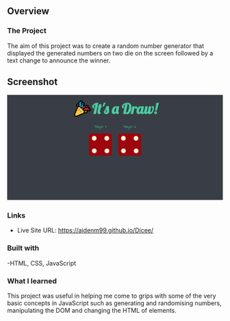 ## Overview

### The Project

The aim of this project was to create a random number generator that displayed the generated numbers on two die on the screen followed by a text change to 
announce the winner. 

## Screenshot

![](./Dicee.png)

### Links

- Live Site URL: https://aidenm99.github.io/Dicee/

### Built with

-HTML, CSS, JavaScript

### What I learned

This project was useful in helping me come to grips with some of the very basic concepts in JavaScript such as generating and randomising numbers,
manipulating the DOM and changing the HTML of elements.